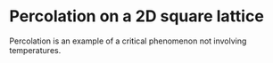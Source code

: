 Percolation on a 2D square lattice
===

Percolation is an example of a critical phenomenon not involving temperatures. 